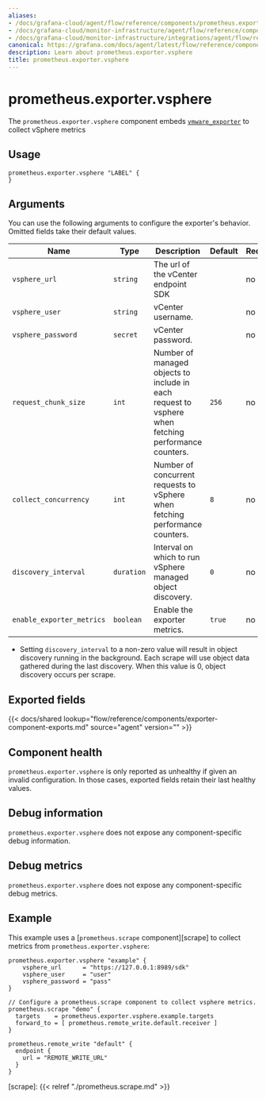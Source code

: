 ```yaml
---
aliases:
- /docs/grafana-cloud/agent/flow/reference/components/prometheus.exporter.vsphere/
- /docs/grafana-cloud/monitor-infrastructure/agent/flow/reference/components/prometheus.exporter.vsphere/
- /docs/grafana-cloud/monitor-infrastructure/integrations/agent/flow/reference/components/prometheus.exporter.vsphere/
canonical: https://grafana.com/docs/agent/latest/flow/reference/components/prometheus.exporter.vsphere/
description: Learn about prometheus.exporter.vsphere
title: prometheus.exporter.vsphere
---
```


# prometheus.exporter.vsphere

The `prometheus.exporter.vsphere` component embeds [`vmware_exporter`](https://github.com/grafana/vmware_exporter) to collect vSphere metrics

## Usage

```river
prometheus.exporter.vsphere "LABEL" {
}
```

## Arguments

You can use the following arguments to configure the exporter's behavior.
Omitted fields take their default values.

| Name                         | Type      | Description                                                                                                                             | Default | Required |
| ---------------------------- | --------- | --------------------------------------------------------------------------------------------------------------------------------------- | ------- | -------- |
| `vsphere_url`                | `string`  | The url of the vCenter endpoint SDK     |         | no      |
| `vsphere_user`             | `string` | vCenter username. |    | no       |
| `vsphere_password`           | `secret` | vCenter password.   |    | no       |
| `request_chunk_size`         | `int`     | Number of managed objects to include in each request to vsphere when fetching performance counters.                                     | `256`   | no       |
| `collect_concurrency`        | `int`     | Number of concurrent requests to vSphere when fetching performance counters.                                                           | `8`     | no       |
| `discovery_interval` | `duration` | Interval on which to run vSphere managed object discovery. | `0` | no |
| `enable_exporter_metrics` | `boolean` | Enable the exporter metrics. | `true` | no |

-  Setting `discovery_interval` to a non-zero value will result in object discovery running in the background. Each scrape will use object data gathered during the last discovery. When this value is 0, object discovery occurs per scrape.


## Exported fields

{{< docs/shared lookup="flow/reference/components/exporter-component-exports.md" source="agent" version="<AGENT VERSION>" >}}

## Component health

`prometheus.exporter.vsphere` is only reported as unhealthy if given
an invalid configuration. In those cases, exported fields retain their last
healthy values.

## Debug information

`prometheus.exporter.vsphere` does not expose any component-specific
debug information.

## Debug metrics

`prometheus.exporter.vsphere` does not expose any component-specific
debug metrics.

## Example

This example uses a [`prometheus.scrape` component][scrape] to collect metrics
from `prometheus.exporter.vsphere`:

```river
prometheus.exporter.vsphere "example" {
    vsphere_url      = "https://127.0.0.1:8989/sdk"
    vsphere_user     = "user"
    vsphere_password = "pass"
}

// Configure a prometheus.scrape component to collect vsphere metrics.
prometheus.scrape "demo" {
  targets    = prometheus.exporter.vsphere.example.targets
  forward_to = [ prometheus.remote_write.default.receiver ]
}

prometheus.remote_write "default" {
  endpoint {
    url = "REMOTE_WRITE_URL"
  }
}
```

[scrape]: {{< relref "./prometheus.scrape.md" >}}
